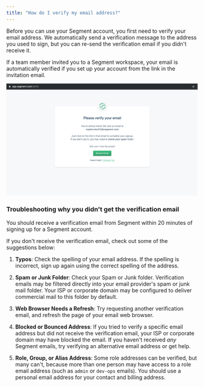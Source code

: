 ```yaml
---
title: "How do I verify my email address?"
---
```


Before you can use your Segment account, you first need to verify your email address. We automatically send a verification message to the address you used to sign, but you can re-send the verification email if you didn't receive it.

If a team member invited you to a Segment workspace, your email is automatically verified if you set up your account from the link in the invitation email.

![](images/verify-email.png)

### Troubleshooting why you didn't get the verification email

You should receive a verification email from Segment within 20 minutes of signing up for a Segment account.

If you don't receive the verification email, check out some of the suggestions below:

1. **Typos**: Check the spelling of your email address. If the spelling is incorrect, sign up again using the correct spelling of the address.

2. **Spam or Junk Folder**: Check your Spam or Junk folder. Verification emails may be filtered directly into your email provider's spam or junk mail folder. Your ISP or corporate domain may be configured to deliver commercial mail to this folder by default.

3. **Web Browser Needs a Refresh**: Try requesting another verification email, and refresh the page of your email web browser.

4. **Blocked or Bounced Address**: If you tried to verify a specific email address but did not receive the verification email, your ISP or corporate domain may have blocked the email. If you haven't received _any_ Segment emails, try verifying an alternative email address or get help.

5. **Role, Group, or Alias Address**: Some role addresses can be verified, but many can't, because more than one person may have access to a role email address (such as `admin` or `dev-ops` emails). You should use a personal email address for your contact and billing address.
